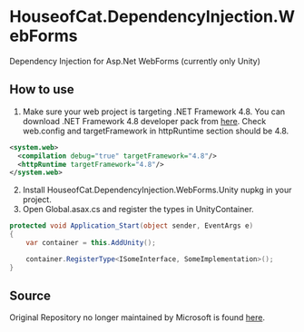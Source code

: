 # HouseofCat.DependencyInjection.WebForms
 Dependency Injection for Asp.Net WebForms (currently only Unity)

## How to use
1. Make sure your web project is targeting .NET Framework 4.8. You can download .NET Framework 4.8 developer pack from [here](https://www.microsoft.com/net/download/thank-you/net48-developer-pack). Check web.config and targetFramework in httpRuntime section should be 4.8.
```xml
<system.web>
  <compilation debug="true" targetFramework="4.8"/>
  <httpRuntime targetFramework="4.8"/>
</system.web>
```
2. Install HouseofCat.DependencyInjection.WebForms.Unity nupkg in your project.
3. Open Global.asax.cs and register the types in UnityContainer.
```csharp
protected void Application_Start(object sender, EventArgs e)
{
    var container = this.AddUnity();

    container.RegisterType<ISomeInterface, SomeImplementation>();
}
```

## Source
Original Repository no longer maintained by Microsoft is found [here](https://github.com/aspnet/AspNetWebFormsDependencyInjection).
